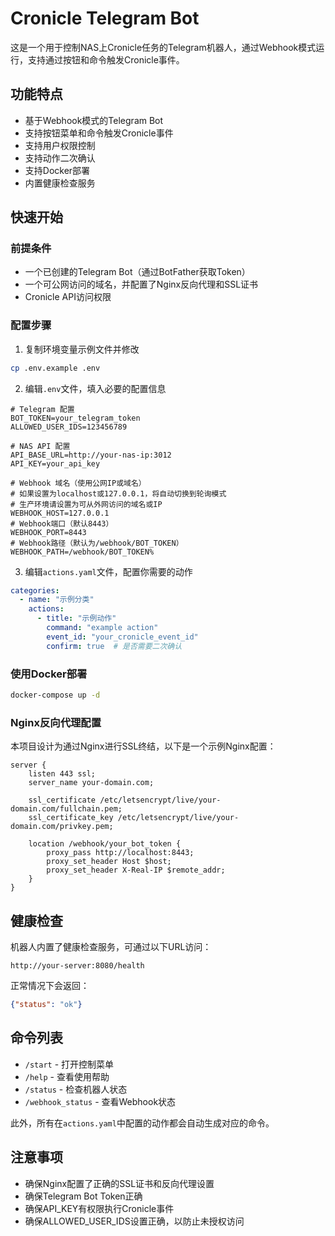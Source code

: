 # Cronicle Telegram Bot

这是一个用于控制NAS上Cronicle任务的Telegram机器人，通过Webhook模式运行，支持通过按钮和命令触发Cronicle事件。

## 功能特点

- 基于Webhook模式的Telegram Bot
- 支持按钮菜单和命令触发Cronicle事件
- 支持用户权限控制
- 支持动作二次确认
- 支持Docker部署
- 内置健康检查服务

## 快速开始

### 前提条件

- 一个已创建的Telegram Bot（通过BotFather获取Token）
- 一个可公网访问的域名，并配置了Nginx反向代理和SSL证书
- Cronicle API访问权限

### 配置步骤

1. 复制环境变量示例文件并修改

```bash
cp .env.example .env
```

2. 编辑`.env`文件，填入必要的配置信息

```
# Telegram 配置
BOT_TOKEN=your_telegram_token
ALLOWED_USER_IDS=123456789

# NAS API 配置
API_BASE_URL=http://your-nas-ip:3012
API_KEY=your_api_key

# Webhook 域名（使用公网IP或域名）
# 如果设置为localhost或127.0.0.1，将自动切换到轮询模式
# 生产环境请设置为可从外网访问的域名或IP
WEBHOOK_HOST=127.0.0.1
# Webhook端口（默认8443）
WEBHOOK_PORT=8443
# Webhook路径（默认为/webhook/BOT_TOKEN）
WEBHOOK_PATH=/webhook/BOT_TOKEN%
```

3. 编辑`actions.yaml`文件，配置你需要的动作

```yaml
categories:
  - name: "示例分类"
    actions:
      - title: "示例动作"
        command: "example action"
        event_id: "your_cronicle_event_id"
        confirm: true  # 是否需要二次确认
```

### 使用Docker部署

```bash
docker-compose up -d
```

### Nginx反向代理配置

本项目设计为通过Nginx进行SSL终结，以下是一个示例Nginx配置：

```nginx
server {
    listen 443 ssl;
    server_name your-domain.com;
    
    ssl_certificate /etc/letsencrypt/live/your-domain.com/fullchain.pem;
    ssl_certificate_key /etc/letsencrypt/live/your-domain.com/privkey.pem;
    
    location /webhook/your_bot_token {
        proxy_pass http://localhost:8443;
        proxy_set_header Host $host;
        proxy_set_header X-Real-IP $remote_addr;
    }
}
```

## 健康检查

机器人内置了健康检查服务，可通过以下URL访问：

```
http://your-server:8080/health
```

正常情况下会返回：

```json
{"status": "ok"}
```

## 命令列表

- `/start` - 打开控制菜单
- `/help` - 查看使用帮助
- `/status` - 检查机器人状态
- `/webhook_status` - 查看Webhook状态

此外，所有在`actions.yaml`中配置的动作都会自动生成对应的命令。

## 注意事项

- 确保Nginx配置了正确的SSL证书和反向代理设置
- 确保Telegram Bot Token正确
- 确保API_KEY有权限执行Cronicle事件
- 确保ALLOWED_USER_IDS设置正确，以防止未授权访问
